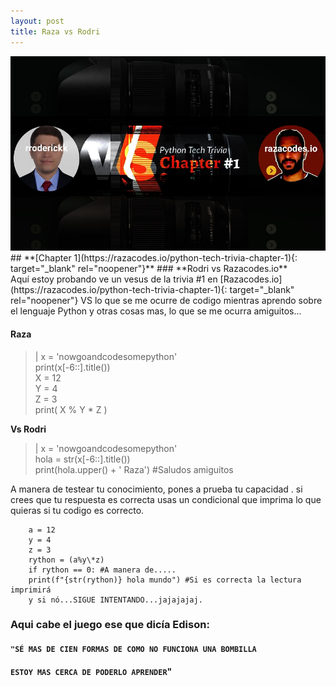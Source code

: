 ```yaml
---
layout: post
title: Raza vs Rodri
---
```


<img src="/images/fulls/03.jpg" class="fit image">
## **[Chapter 1](https://razacodes.io/python-tech-trivia-chapter-1){: target="_blank" rel="noopener"}**
### **Rodri vs Razacodes.io**<br>
Aquí estoy probando ve un vesus de la trivia #1 en [Razacodes.io](https://razacodes.io/python-tech-trivia-chapter-1){: target="_blank" rel="noopener"} VS lo que se me ocurre de codigo mientras aprendo sobre el lenguaje Python y otras cosas mas, lo que se me ocurra amiguitos...

#### **Raza**

> | x = 'nowgoandcodesomepython' <br> print(x[-6::].title()) <br> X = 12 <br> Y = 4 <br> Z = 3 <br> print( X % Y \* Z )

**Vs Rodri**

> | x = 'nowgoandcodesomepython' <br> hola = str(x[-6::].title()) <br> print(hola.upper() + ' Raza') #Saludos amiguitos

A manera de testear tu conocimiento, pones a prueba tu capacidad . si crees que tu respuesta es correcta usas un condicional que imprima lo que quieras si tu codigo es correcto.

```
    a = 12 
    y = 4
    z = 3
    rython = (a%y\*z)
    if rython == 0: #A manera de..... 
    print(f"{str(rython)} hola mundo") #Si es correcta la lectura imprimirá 
    y si nó...SIGUE INTENTANDO...jajajajaj.

```

### **Aqui cabe el juego ese que dicía Edison:**    

#### `"SÉ MAS DE CIEN FORMAS DE COMO NO FUNCIONA UNA BOMBILLA`
#### `ESTOY MAS CERCA DE PODERLO APRENDER`"
